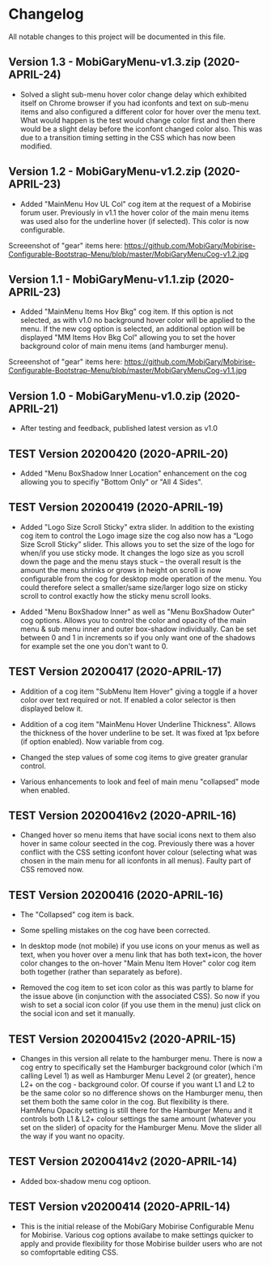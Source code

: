 # Changelog

All notable changes to this project will be documented in this file.

## Version 1.3 - MobiGaryMenu-v1.3.zip (2020-APRIL-24)

- Solved a slight sub-menu hover color change delay which exhibited itself on Chrome browser if you had iconfonts and text on sub-menu items and also configured a different color for hover over the menu text. What would happen is the test would change color first and then there would be a slight delay before the iconfont changed color also. This was due to a transition timing setting in the CSS which has now been modified.

## Version 1.2 - MobiGaryMenu-v1.2.zip (2020-APRIL-23)

- Added "MainMenu Hov UL Col" cog item at the request of a Mobirise forum user. Previously in v1.1 the hover color of the main menu items was used also for the underline hover (if selected). This color is now configurable.

Screeenshot of "gear" items here: https://github.com/MobiGary/Mobirise-Configurable-Bootstrap-Menu/blob/master/MobiGaryMenuCog-v1.2.jpg

## Version 1.1 - MobiGaryMenu-v1.1.zip (2020-APRIL-23)

- Added "MainMenu Items Hov Bkg" cog item. If this option is not selected, as with v1.0 no background hover color will be applied to the menu. If the new cog option is selected, an additional option will be displayed "MM Items Hov Bkg Col" allowing you to set the hover background color of main menu items (and hamburger menu).

Screeenshot of "gear" items here: https://github.com/MobiGary/Mobirise-Configurable-Bootstrap-Menu/blob/master/MobiGaryMenuCog-v1.1.jpg

## Version 1.0 - MobiGaryMenu-v1.0.zip (2020-APRIL-21)

- After testing and feedback, published latest version as v1.0

## TEST Version 20200420 (2020-APRIL-20)

- Added "Menu BoxShadow Inner Location" enhancement on the cog allowing you to specifiy "Bottom Only" or "All 4 Sides".

## TEST Version 20200419 (2020-APRIL-19)

- Added "Logo Size Scroll Sticky" extra slider. In addition to the existing cog item to control the Logo image size the cog also now has a “Logo Size Scroll Sticky” slider. This allows you to set the size of the logo for when/if you use sticky mode. It changes the logo size as you scroll down the page and the menu stays stuck – the overall result is the amount the menu shrinks or grows in height on scroll is now configurable from the cog for desktop mode operation of the menu. You could therefore select a smaller/same size/larger logo size on sticky scroll to control exactly how the sticky menu scroll looks. 

- Added "Menu BoxShadow Inner" as well as "Menu BoxShadow Outer" cog options. Allows you to control the color and opacity of the main menu & sub menu inner and outer box-shadow individually. Can be set between 0 and 1 in increments so if you only want one of the shadows for example set the one you don't want to 0. 

## TEST Version 20200417 (2020-APRIL-17)

- Addition of a cog item "SubMenu Item Hover" giving a toggle if a hover color over text required or not. If enabled a color selector is then displayed below it.

- Addition of a cog item "MainMenu Hover Underline Thickness". Allows the thickness of the hover underline to be set. It was fixed at 1px before (if option enabled). Now variable from cog.

- Changed the step values of some cog items to give greater granular control.

- Various enhancements to look and feel of main menu "collapsed" mode when enabled.

## TEST Version 20200416v2 (2020-APRIL-16)

- Changed hover so menu items that have social icons next to them also hover in same colour seected in the cog. Previously there was a hover conflict with the CSS setting iconfont hover colour (selecting what was chosen in the main menu for all iconfonts in all menus). Faulty part of CSS removed now.

## TEST Version 20200416 (2020-APRIL-16)

- The "Collapsed" cog item is back.

- Some spelling mistakes on the cog have been corrected.

- In desktop mode (not mobile) if you use icons on your menus as well as text, when you hover over a menu link that has both text+icon, the hover color changes to the on-hover "Main Menu Item Hover" color cog item both together (rather than separately as before).

- Removed the cog item to set icon color as this was partly to blame for the issue above (in conjunction with the associated CSS). So now if you wish to set a social icon color (if you use them in the menu) just click on the social icon and set it manually.


## TEST Version 20200415v2 (2020-APRIL-15)

 - Changes in this version all relate to the hamburger menu. There is now a cog entry to specifically set the Hamburger background color (which i'm calling Level 1) as well as Hamburger Menu Level 2 (or greater), hence L2+ on the cog - background color. Of course if you want L1 and L2 to be the same color so no difference shows on the Hamburger menu, then set them both the same color in the cog. But flexibility is there. HamMenu Opacity setting is still there for the Hamburger Menu and it controls both L1 & L2+ colour settings the same amount (whatever you set on the slider) of opacity for the Hamburger Menu. Move the slider all the way if you want no opacity.

## TEST Version 20200414v2 (2020-APRIL-14)

- Added box-shadow menu cog optioon.

## TEST Version v20200414 (2020-APRIL-14)

- This is the initial release of the MobiGary Mobirise Configurable Menu for Mobirise. Various cog options availabe to make settings quicker to apply and provide flexibility for those Mobirise builder users who are not so comfoprtable editing CSS.


